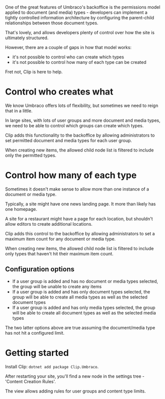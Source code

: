 One of the great features of Umbraco's backoffice is the permissions model applied to document (and media) types - developers can implement a tightly controlled information architecture by configuring the parent-child relationships between those document types.

That's lovely, and allows developers plenty of control over how the site is ultimately structured.

However, there are a couple of gaps in how that model works:

- it's not possible to control who can create which types
- it's not possible to control how many of each type can be created

Fret not, Clip is here to help.

# Control who creates what

We know Umbraco offers lots of flexibility, but sometimes we need to reign that in a little.

In large sites, with lots of user groups and more document and media types, we need to be able to control which groups can create which types.

Clip adds this functionality to the backoffice by allowing administrators to set permitted document and media types for each user group.

When creating new items, the allowed child node list is filtered to include only the permitted types.

# Control how many of each type

Sometimes it doesn't make sense to allow more than one instance of a document or media type.

Typically, a site might have one news landing page. It more than likely has one homepage.

A site for a restaurant might have a page for each location, but shouldn't allow editors to create additional locations.

Clip adds this control to the backoffice by allowing administrators to set a maximum item count for any document or media type.

When creating new items, the allowed child node list is filtered to include only types that haven't hit their maximum item count.

## Configuration options

 - If a user group is added and has no document or media types selected, the group will be unable to create any items
 - If a user group is added and has only document types selected, the group will be able to create all media types as well as the selected document types
 - If a user group is added and has only media types selected, the group will be able to create all document types as well as the selected media types

The two latter options above are true assuming the document/media type has not hit a configured limit. 

# Getting started

Install Clip: `dotnet add package Clip.Umbraco`.

After restarting your site, you'll find a new node in the settings tree - 'Content Creation Rules'.

The view allows adding rules for user groups and content type limits.
